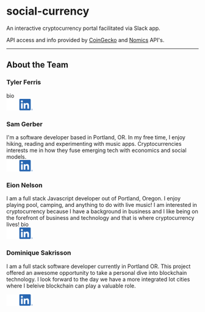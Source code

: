 # social-currency  

An interactive cryptocurrency portal facilitated via Slack app.  

API access and info provided by <a href="https://www.coingecko.com/en/api" target="_blank">CoinGecko</a> and <a href="https://nomics.com/docs/" target="_blank">Nomics</a> API's.  

---

## About the Team  

### Tyler Ferris  

bio  
<a href="https://github.com/Tylerpfarris" target="_blank"><img src="/assets/GitHub-Mark-Light-120px-plus.png" alt="drawing" height="30"/></a>
<a href="https://www.linkedin.com/in/tyler-p-farris/" target="_blank"><img src="/assets/LI-In-Bug.png" alt="drawing" height="30"/></a>

### Sam Gerber  

I'm a software developer based in Portland, OR. In my free time, I enjoy hiking, reading and experimenting with music apps. Cryptocurrencies interests me in how they fuse emerging tech with economics and social models.    
<a href="https://github.com/sgerpdx" target="_blank"><img src="/assets/GitHub-Mark-Light-120px-plus.png" alt="drawing" height="30"/></a>
<a href="https://www.linkedin.com/in/sam-h-gerber/" target="_blank"><img src="/assets/LI-In-Bug.png" alt="drawing" height="30"/></a>

### Eion Nelson  
I am a full stack Javascript developer out of Portland, Oregon. I enjoy playing pool, camping, and anything to do with live music! I am interested in cryptocurrency because I have a background in business and I like being on the forefront of business and technology and that is where cryptocurrency lives! 
bio  
<a href="https://github.com/ecnelson1" target="_blank"><img src="/assets/GitHub-Mark-Light-120px-plus.png" alt="drawing" height="30"/></a>
<a href="https://www.linkedin.com/in/eionnelson/" target="_blank"><img src="/assets/LI-In-Bug.png" alt="drawing" height="30"/></a>

### Dominique Sakrisson  
I am a full stack software developer currently in Portland OR. This project offered an awesome opportunity to take a personal dive into blockchain technology. I look forward to the day we have a more integrated Iot cities where I beleive blockchain can play a valuable role.


<a href="https://github.com/Dominique-Sakrisson" target="_blank"><img src="/assets/GitHub-Mark-Light-120px-plus.png" alt="drawing" height="30"/></a>
<a href="https://www.linkedin.com/in/dominique-sakrisson/" target="_blank"><img src="/assets/LI-In-Bug.png" alt="drawing" height="30"/></a>
